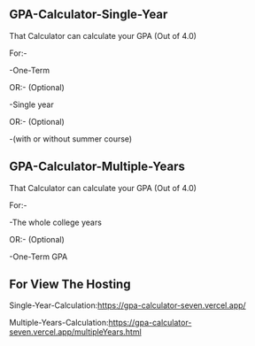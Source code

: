 ## GPA-Calculator-Single-Year

That Calculator can calculate your GPA (Out of 4.0)

For:-

-One-Term

OR:- (Optional)

-Single year

OR:- (Optional)

-(with or without summer course)

## GPA-Calculator-Multiple-Years

That Calculator can calculate your GPA (Out of 4.0)

For:-

-The whole college years

OR:- (Optional)

-One-Term GPA

## For View The Hosting

Single-Year-Calculation:https://gpa-calculator-seven.vercel.app/

Multiple-Years-Calculation:https://gpa-calculator-seven.vercel.app/multipleYears.html
